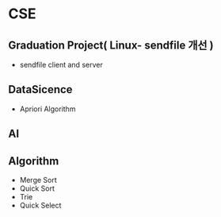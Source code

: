 # CSE
## Graduation Project( Linux- sendfile 개선 )
* sendfile client and server
## DataSicence
* Apriori Algorithm
## AI
## Algorithm
* Merge Sort
* Quick Sort
* Trie
* Quick Select
